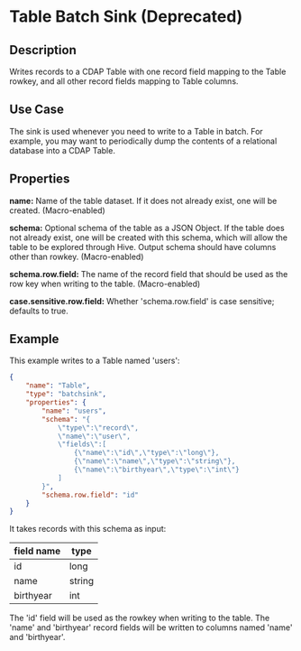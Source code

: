 # Table Batch Sink (Deprecated)


Description
-----------
Writes records to a CDAP Table with one record field mapping
to the Table rowkey, and all other record fields mapping to Table columns.


Use Case
--------
The sink is used whenever you need to write to a Table in batch. For example,
you may want to periodically dump the contents of a relational database into a CDAP Table.


Properties
----------
**name:** Name of the table dataset. If it does not already exist, one will be created. (Macro-enabled)

**schema:** Optional schema of the table as a JSON Object. If the table does not
already exist, one will be created with this schema, which will allow the table to be
explored through Hive. Output schema should have columns other than rowkey. (Macro-enabled)

**schema.row.field:** The name of the record field that should be used as the row
key when writing to the table. (Macro-enabled)

**case.sensitive.row.field:** Whether 'schema.row.field' is case sensitive; defaults to true.


Example
-------
This example writes to a Table named 'users':

```json
{
    "name": "Table",
    "type": "batchsink",
    "properties": {
        "name": "users",
        "schema": "{
            \"type\":\"record\",
            \"name\":\"user\",
            \"fields\":[
                {\"name\":\"id\",\"type\":\"long\"},
                {\"name\":\"name\",\"type\":\"string\"},
                {\"name\":\"birthyear\",\"type\":\"int\"}
            ]
        }",
        "schema.row.field": "id"
    }
}
```

It takes records with this schema as input:

| field name     | type                |
| -------------- | ------------------- |
| id             | long                |
| name           | string              |
| birthyear      | int                 |

The 'id' field will be used as the rowkey when writing to the table. The 'name' and 'birthyear' record
fields will be written to columns named 'name' and 'birthyear'.

